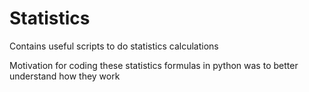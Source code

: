 # Statistics

Contains useful scripts to do statistics calculations

Motivation for coding these statistics formulas in python was to better understand how they work
